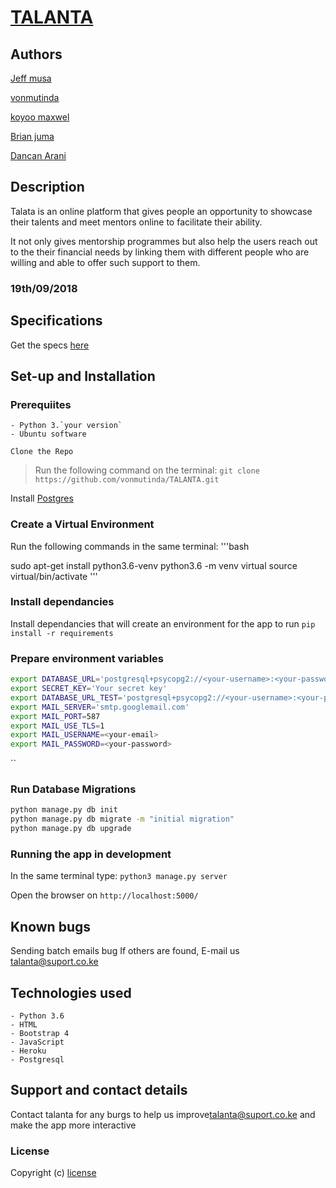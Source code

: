 
# [TALANTA](https://github.com/koyoo-maxwel/TALANTA.git)

## Authors

[Jeff musa](https://github.com/jeffmusa/TALANTA)

[vonmutinda](https://github.com/vonmutinda/TALANTA)

[koyoo maxwel](https://github.com/koyoo-maxwel/TALANTA)

[Brian juma](https://github.com/alampulo/TALANTA)

[Dancan Arani](https://github.com/DuncanArani/TALANTA)

## Description

Talata is an online platform that gives people  an opportunity to showcase their
talents and meet mentors online to facilitate their ability.

It not only gives mentorship programmes but also help the users reach out to the their financial needs by linking them with different people who are willing and able to offer such support to them.

### 19th/09/2018

## Specifications

Get the specs [here](https://github.com/koyoo-maxwel/TALANTA/blob/master/specs.md)

## Set-up and Installation

### Prerequiites

    - Python 3.`your version`
    - Ubuntu software

`Clone the Repo`

> Run the following command on the terminal:
`git clone https://github.com/vonmutinda/TALANTA.git`

Install [Postgres](https://www.postgresql.org/download/)



### Create a Virtual Environment

Run the following commands in the same terminal:
'''bash

sudo apt-get install python3.6-venv
python3.6 -m venv virtual
source virtual/bin/activate
'''

### Install dependancies

Install dependancies that will create an environment for the app to run
`pip install -r requirements`

### Prepare environment variables

```bash
export DATABASE_URL='postgresql+psycopg2://<your-username>:<your-password>@localhost/talanta'
export SECRET_KEY='Your secret key'
export DATABASE_URL_TEST='postgresql+psycopg2://<your-username>:<your-password>@localhost/talanta_test'
export MAIL_SERVER='smtp.googlemail.com'
export MAIL_PORT=587
export MAIL_USE_TLS=1
export MAIL_USERNAME=<your-email>
export MAIL_PASSWORD=<your-password>
```

``

### Run Database Migrations

```bash
python manage.py db init
python manage.py db migrate -m "initial migration"
python manage.py db upgrade
```

### Running the app in development

In the same terminal type:
`python3 manage.py server`

Open the browser on `http://localhost:5000/`

## Known bugs

Sending batch emails bug
If others are found, E-mail us [talanta@suport.co.ke](https://accounts.google.com/signin/v2/sl/pwd?service=mail&passive=true&rm=false&continue=https%3A%2F%2Fmail.google.com%2Fmail%2Fu%2F0%2F&ss=1&scc=1&authuser=0&ltmpl=default&ltmplcache=2&emr=1&osid=1&flowName=GlifWebSignIn&flowEntry=ServiceLogin)

## Technologies used

    - Python 3.6
    - HTML
    - Bootstrap 4
    - JavaScript
    - Heroku
    - Postgresql

## Support and contact details

Contact talanta for any burgs to help us improve[talanta@suport.co.ke](https://accounts.google.com/signin/v2/sl/pwd?service=mail&passive=true&rm=false&continue=https%3A%2F%2Fmail.google.com%2Fmail%2Fu%2F0%2F&ss=1&scc=1&authuser=0&ltmpl=default&ltmplcache=2&emr=1&osid=1&flowName=GlifWebSignIn&flowEntry=ServiceLogin) and make the app more interactive

### License

Copyright (c) [license](license)
